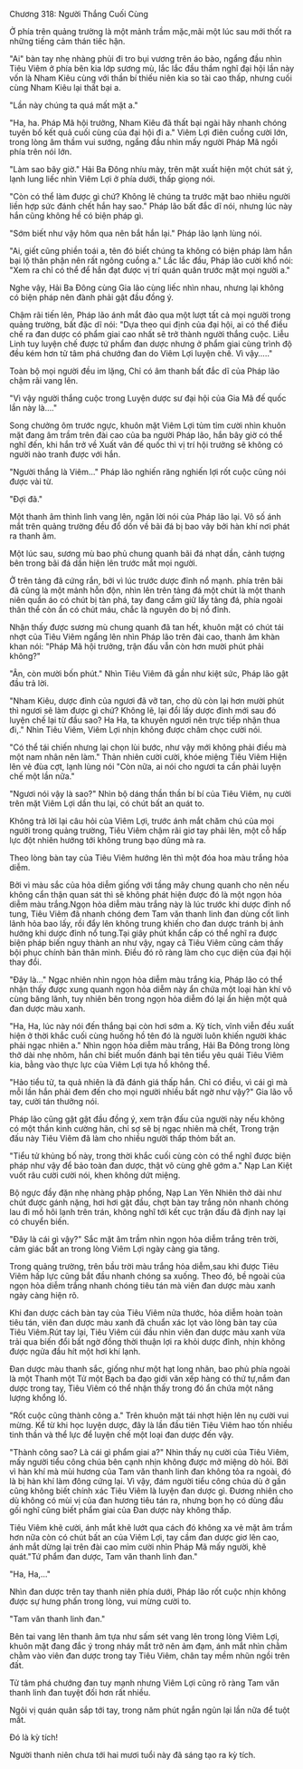 




Chương 318: Người Thắng Cuối Cùng


Ở phía trên quảng trường là một mảnh trầm mặc,mãi một lúc sau mới thốt ra những tiếng cảm thán tiếc hận.

"Ai" bàn tay nhẹ nhàng phủi đi tro bụi vương trên áo bào, ngẩng đầu nhìn Tiêu Viêm ở phía bên kia lớp sương mù, lắc lắc đầu thầm nghĩ đại hội lần này vốn là Nham Kiêu cùng với thần bí thiếu niên kia so tài cao thấp, nhưng cuối cùng Nham Kiêu lại thất bại a.

"Lần này chúng ta quá mất mặt a."

"Ha, ha. Pháp Mã hội trưởng, Nham Kiêu đã thất bại ngài hãy nhanh chóng tuyên bố kết quả cuối cùng của đại hội đi a." Viêm Lợi điên cuồng cười lớn, trong lòng âm thầm vui sướng, ngẩng đầu nhìn mấy người Pháp Mã ngồi phía trên nói lớn.

"Làm sao bây giờ." Hải Ba Đông nhíu mày, trên mặt xuất hiện một chút sát ý, lạnh lung liếc nhìn Viêm Lợi ở phía dưới, thấp giọng nói.

"Còn có thể làm được gì chứ? Không lẽ chúng ta trước mặt bao nhiêu người liền hợp sức đánh chết hắn hay sao." Pháp lão bất đắc dĩ nói, nhưng lúc này hắn cũng không hề có biện pháp gì.

"Sớm biết như vậy hôm qua nên bắt hắn lại." Pháp lão lạnh lùng nói.

"Ai, giết cũng phiền toái a, tên đó biết chúng ta không có biện pháp làm hắn bại lộ thân phận nên rất ngông cuồng a." Lắc lắc đầu, Pháp lão cười khổ nói: "Xem ra chỉ có thể để hắn đạt được vị trí quán quân trước mặt mọi người a."

Nghe vậy, Hải Ba Đông cùng Gia lão cùng liếc nhìn nhau, nhưng lại không có biện pháp nên đành phải gật đầu đồng ý.

Chậm rãi tiến lên, Pháp lão ánh mắt đảo qua một lượt tất cả mọi người trong quảng trường, bất đặc dĩ nói: "Dựa theo qui định của đại hội, ai có thể điều chế ra đan dược có phẩm giai cao nhất sẽ trở thành người thắng cuộc. Liễu Linh tuy luyện chế được tứ phẩm đan dược nhưng ở phẩm giai cùng trình độ đều kém hơn tử tâm phá chướng đan do Viêm Lợi luyện chế. Vì vậy….."

Toàn bộ mọi người đều im lặng, Chỉ có âm thanh bất đắc dĩ của Pháp lão chậm rãi vang lên.

"Vì vậy người thắng cuộc trong Luyện dược sư đại hội của Gia Mã đế quốc lần này là…."

Song chưởng ôm trước ngực, khuôn mặt Viêm Lợi tủm tỉm cười nhìn khuôn mặt đang âm trầm trên đài cao của ba người Pháp lão, hắn bây giờ có thể nghĩ đến, khi hắn trở về Xuất vân đế quốc thì vị trí hội trưởng sẽ không có người nào tranh được với hắn.

"Người thắng là Viêm…" Pháp lão nghiến răng nghiến lợi rốt cuộc cũng nói được vài từ.

"Đợi đã."

Một thanh âm thình lình vang lên, ngăn lời nói của Pháp lão lại. Vô số ánh mắt trên quảng trường đều đổ dồn về bãi đá bị bao vây bởi hàn khí nơi phát ra thanh âm.

Một lúc sau, sương mù bao phủ chung quanh bãi đá nhạt dần, cảnh tượng bên trong bãi đá dần hiện lên trước mắt mọi người.

Ở trên tảng đã cứng rắn, bởi vì lúc trước dược đỉnh nổ mạnh. phía trên bãi đã cũng là một mảnh hỗn độn, nhìn lên trên tảng đá một chút là một thanh niên quần áo có chút bị tàn phá, tay đang cầm giữ lấy tảng đá, phía ngoài thân thể còn ẩn có chút máu, chắc là nguyên do bị nổ đỉnh.

Nhận thấy được sương mù chung quanh đã tan hết, khuôn mặt có chút tái nhợt của Tiêu Viêm ngẩng lên nhìn Pháp lão trên đài cao, thanh âm khàn khan nói: "Pháp Mã hội trưởng, trận đấu vẫn còn hơn mười phút phải không?"

"Ân, còn mười bốn phút." Nhìn Tiêu Viêm đã gần như kiệt sức, Pháp lão gật đầu trả lời.

"Nham Kiêu, dược đỉnh của ngươi đã vỡ tan, cho dù còn lại hơn mười phút thì ngươi sẽ làm được gì chứ? Không lẽ, lại đổi lấy dược đỉnh mới sau đó luyện chế lại từ đầu sao? Ha Ha, ta khuyên ngươi nên trực tiếp nhận thua đi,." Nhìn Tiêu Viêm, Viêm Lợi nhịn không được châm chọc cười nói.

"Có thể tái chiến nhưng lại chọn lùi bước, như vậy mới không phải điều mà một nam nhân nên làm." Thản nhiên cười cười, khóe miệng Tiêu Viêm Hiện lên vẻ đùa cợt, lạnh lùng nói "Còn nữa, ai nói cho ngươi ta cần phải luyện chế một lần nữa."

"Ngươi nói vậy là sao?" Nhìn bộ dáng thần thần bí bí của Tiêu Viêm, nụ cười trên mặt Viêm Lợi dần thu lại, có chút bất an quát to.

Không trả lời lại câu hỏi của Viêm Lợi, trước ánh mắt chăm chú của mọi người trong quảng trường, Tiêu Viêm chậm rãi giơ tay phải lên, một cỗ hấp lực đột nhiên hướng tới không trung bạo dũng mà ra.

Theo lòng bàn tay của Tiêu Viêm hướng lên thì một đóa hoa màu trắng hỏa diễm.

Bởi vì màu sắc của hỏa diễm giống với tầng mây chung quanh cho nên nếu không cẩn thận quan sát thì sẽ không phát hiện được đó là một ngọn hỏa diễm màu trắng.Ngọn hỏa diễm màu trắng này là lúc trước khi dược đỉnh nổ tung, Tiêu Viêm đã nhanh chóng đem Tam văn thanh linh đan dùng cốt linh lãnh hỏa bao lấy, rồi đẩy lên không trung khiến cho đan dược tránh bị ảnh hưởng khi dược đỉnh nổ tung.Tại giây phút khẩn cấp có thể nghĩ ra được biện pháp biến nguy thành an như vậy, ngay cả Tiêu Viêm cũng cảm thấy bội phục chính bản thân mình. Điều đó rõ ràng làm cho cục diện của đại hội thay đổi.

"Đây là…" Ngạc nhiên nhìn ngọn hỏa diễm màu trắng kia, Pháp lão có thể nhận thấy được xung quanh ngọn hỏa diễm này ẩn chứa một loại hàn khí vô cùng băng lãnh, tuy nhiên bên trong ngọn hỏa diễm đó lại ẩn hiện một quả đan dược màu xanh.

"Ha, Ha, lúc này nói đến thắng bại còn hơi sớm a. Kỳ tích, vĩnh viễn đều xuất hiện ở thời khắc cuối cùng huống hồ tên đó là người luôn khiến người khác phải ngạc nhiên a." Nhìn ngọn hỏa diễm màu trắng, Hải Ba Đông trong lòng thở dài nhẹ nhõm, hắn chỉ biết muốn đánh bại tên tiểu yêu quái Tiêu Viêm kia, bằng vào thực lực của Viêm Lợi tựa hồ không thể.

"Hảo tiểu tử, ta quả nhiên là đã đánh giá thấp hắn. Chỉ có điều, vì cái gì mà mỗi lần hắn phải đem đến cho mọi người nhiều bất ngờ như vậy?" Gia lão vỗ tay, cười tán thưởng nói.

Pháp lão cũng gật gật đầu đồng ý, xem trận đấu của người này nếu không có một thần kinh cường hãn, chỉ sợ sẽ bị ngạc nhiên mà chết, Trong trận đấu này Tiêu Viêm đã làm cho nhiều người thấp thỏm bất an.

"Tiểu tử khủng bố này, trong thời khắc cuối cùng còn có thể nghĩ được biện pháp như vậy để bảo toàn đan dược, thật vô cùng ghê gớm a." Nạp Lan Kiệt vuốt râu cười cười nói, khen không dứt miệng.

Bộ ngực đầy đặn nhẹ nhàng phập phồng, Nạp Lan Yên Nhiên thở dài như chút được gánh nặng, hơi hơi gật đầu, chợt bàn tay trắng nõn nhanh chóng lau đi mồ hôi lạnh trên trán, không nghĩ tới kết cục trận đấu đã định nay lại có chuyển biến.

"Đây là cái gì vậy?" Sắc mặt âm trầm nhìn ngọn hỏa diễm trắng trên trời, cảm giác bất an trong lòng Viêm Lợi ngày càng gia tăng.

Trong quảng trường, trên bầu trời màu trắng hỏa diễm,sau khi được Tiêu Viêm hấp lực cũng bắt đầu nhanh chóng sa xuống. Theo đó, bề ngoài của ngọn hỏa diễm trắng nhanh chóng tiêu tán mà viên đan dược màu xanh ngày càng hiện rõ.

Khi đan dược cách bàn tay của Tiêu Viêm nửa thước, hỏa diễm hoàn toàn tiêu tán, viên đan dược màu xanh đã chuẩn xác lọt vào lòng bàn tay của Tiêu Viêm.Rút tay lại, Tiêu Viêm cúi đầu nhìn viên đan dược màu xanh vừa trải qua biến đổi bất ngờ đồng thời thuận lợi ra khỏi dược đỉnh, nhịn không được ngửa đầu hít một hơi khí lạnh.

Đan dược màu thanh sắc, giống như một hạt long nhãn, bao phủ phía ngoài là một Thanh một Tử một Bạch ba đạo giới văn xếp hàng có thứ tự,nắm đan dược trong tay, Tiêu Viêm có thể nhận thấy trong đó ẩn chứa một năng lượng khổng lồ.

"Rốt cuộc cũng thành công a." Trên khuôn mặt tái nhợt hiện lên nụ cười vui mừng. Kể từ khi học luyện dược, đây là lần đầu tiên Tiêu Viêm hao tốn nhiều tinh thần và thể lực để luyện chế một loại đan dược đến vậy.

"Thành công sao? Là cái gì phẩm giai a?" Nhìn thấy nụ cười của Tiêu Viêm, mấy người tiểu công chúa bên cạnh nhịn không được mở miệng dò hỏi. Bởi vì hàn khí mà mùi hương của Tam văn thanh linh đan không tỏa ra ngoài, đó là bị hàn khí làm đông cứng lại. Vì vậy, đám người tiểu công chúa dù ở gần cũng không biết chính xác Tiêu Viêm là luyện đan dược gì. Đương nhiên cho dù không có mùi vị của đan hương tiêu tán ra, nhưng bọn họ có dùng đầu gối nghĩ cũng biết phẩm giai của Đan dược này không thấp.

Tiêu Viêm khẽ cười, ánh mắt khẽ lướt qua cách đó không xa vẻ mặt âm trầm hơn nữa còn có chút bất an của Viêm Lợi, tay cầm đan dược giơ lên cao, ánh mắt dừng lại trên đài cao mỉm cười nhìn Pháp Mã mấy người, khẽ quát."Tứ phẩm đan dược, Tam văn thanh linh đan."

"Ha, Ha,…"

Nhìn đan dược trên tay thanh niên phía dưới, Pháp lão rốt cuộc nhịn không được sự hưng phấn trong lòng, vui mừng cười to.

"Tam văn thanh linh đan."

Bên tai vang lên thanh âm tựa như sấm sét vang lên trong lòng Viêm Lợi, khuôn mặt đang đắc ý trong nháy mắt trở nên ảm đạm, ánh mắt nhìn chằm chằm vào viên đan dược trong tay Tiêu Viêm, chân tay mềm nhũn ngồi trên đất.

Tử tâm phá chướng đan tuy mạnh nhưng Viêm Lợi cũng rõ ràng Tam văn thanh linh đan tuyệt đối hơn rất nhiều.

Ngôi vị quán quân sắp tới tay, trong năm phút ngắn ngủn lại lần nữa để tuột mất.

Đó là kỳ tích!

Người thanh niên chưa tới hai mươi tuổi này đã sáng tạo ra kỳ tích.




